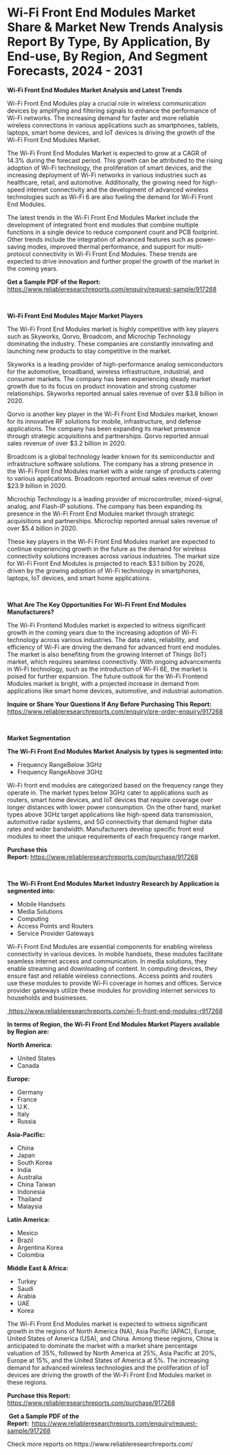 <p><h1>Wi-Fi Front End Modules Market Share & Market New Trends Analysis Report By Type, By Application, By End-use, By Region, And Segment Forecasts, 2024 - 2031</h1></p><p><strong>Wi-Fi Front End Modules Market Analysis and Latest Trends</strong></p>
<p><p>Wi-Fi Front End Modules play a crucial role in wireless communication devices by amplifying and filtering signals to enhance the performance of Wi-Fi networks. The increasing demand for faster and more reliable wireless connections in various applications such as smartphones, tablets, laptops, smart home devices, and IoT devices is driving the growth of the Wi-Fi Front End Modules Market.</p><p>The Wi-Fi Front End Modules Market is expected to grow at a CAGR of 14.3% during the forecast period. This growth can be attributed to the rising adoption of Wi-Fi technology, the proliferation of smart devices, and the increasing deployment of Wi-Fi networks in various industries such as healthcare, retail, and automotive. Additionally, the growing need for high-speed internet connectivity and the development of advanced wireless technologies such as Wi-Fi 6 are also fueling the demand for Wi-Fi Front End Modules.</p><p>The latest trends in the Wi-Fi Front End Modules Market include the development of integrated front end modules that combine multiple functions in a single device to reduce component count and PCB footprint. Other trends include the integration of advanced features such as power-saving modes, improved thermal performance, and support for multi-protocol connectivity in Wi-Fi Front End Modules. These trends are expected to drive innovation and further propel the growth of the market in the coming years.</p></p>
<p><strong>Get a Sample PDF of the Report:&nbsp;</strong> <a href="https://www.reliableresearchreports.com/enquiry/request-sample/917268">https://www.reliableresearchreports.com/enquiry/request-sample/917268</a></p>
<p>&nbsp;</p>
<p><strong>Wi-Fi Front End Modules Major Market Players</strong></p>
<p><p>The Wi-Fi Front End Modules market is highly competitive with key players such as Skyworks, Qorvo, Broadcom, and Microchip Technology dominating the industry. These companies are constantly innovating and launching new products to stay competitive in the market.</p><p>Skyworks is a leading provider of high-performance analog semiconductors for the automotive, broadband, wireless infrastructure, industrial, and consumer markets. The company has been experiencing steady market growth due to its focus on product innovation and strong customer relationships. Skyworks reported annual sales revenue of over $3.8 billion in 2020.</p><p>Qorvo is another key player in the Wi-Fi Front End Modules market, known for its innovative RF solutions for mobile, infrastructure, and defense applications. The company has been expanding its market presence through strategic acquisitions and partnerships. Qorvo reported annual sales revenue of over $3.2 billion in 2020.</p><p>Broadcom is a global technology leader known for its semiconductor and infrastructure software solutions. The company has a strong presence in the Wi-Fi Front End Modules market with a wide range of products catering to various applications. Broadcom reported annual sales revenue of over $23.9 billion in 2020.</p><p>Microchip Technology is a leading provider of microcontroller, mixed-signal, analog, and Flash-IP solutions. The company has been expanding its presence in the Wi-Fi Front End Modules market through strategic acquisitions and partnerships. Microchip reported annual sales revenue of over $5.4 billion in 2020.</p><p>These key players in the Wi-Fi Front End Modules market are expected to continue experiencing growth in the future as the demand for wireless connectivity solutions increases across various industries. The market size for Wi-Fi Front End Modules is projected to reach $3.1 billion by 2026, driven by the growing adoption of Wi-Fi technology in smartphones, laptops, IoT devices, and smart home applications.</p></p>
<p>&nbsp;</p>
<p><strong>What Are The Key Opportunities For Wi-Fi Front End Modules Manufacturers?</strong></p>
<p><p>The Wi-Fi Frontend Modules market is expected to witness significant growth in the coming years due to the increasing adoption of Wi-Fi technology across various industries. The data rates, reliability, and efficiency of Wi-Fi are driving the demand for advanced front end modules. The market is also benefiting from the growing Internet of Things (IoT) market, which requires seamless connectivity. With ongoing advancements in Wi-Fi technology, such as the introduction of Wi-Fi 6E, the market is poised for further expansion. The future outlook for the Wi-Fi Frontend Modules market is bright, with a projected increase in demand from applications like smart home devices, automotive, and industrial automation.</p></p>
<p><strong>Inquire or Share Your Questions If Any Before Purchasing This Report:</strong> <a href="https://www.reliableresearchreports.com/enquiry/pre-order-enquiry/917268">https://www.reliableresearchreports.com/enquiry/pre-order-enquiry/917268</a></p>
<p>&nbsp;</p>
<p><strong>Market Segmentation</strong></p>
<p><strong>The Wi-Fi Front End Modules Market Analysis by types is segmented into:</strong></p>
<p><ul><li>Frequency RangeBelow 3GHz</li><li>Frequency RangeAbove 3GHz</li></ul></p>
<p><p>Wi-Fi front end modules are categorized based on the frequency range they operate in. The market types below 3GHz cater to applications such as routers, smart home devices, and IoT devices that require coverage over longer distances with lower power consumption. On the other hand, market types above 3GHz target applications like high-speed data transmission, automotive radar systems, and 5G connectivity that demand higher data rates and wider bandwidth. Manufacturers develop specific front end modules to meet the unique requirements of each frequency range market.</p></p>
<p><strong>Purchase this Report:&nbsp;</strong><a href="https://www.reliableresearchreports.com/purchase/917268">https://www.reliableresearchreports.com/purchase/917268</a></p>
<p>&nbsp;</p>
<p><strong>The Wi-Fi Front End Modules Market Industry Research by Application is segmented into:</strong></p>
<p><ul><li>Mobile Handsets</li><li>Media Solutions</li><li>Computing</li><li>Access Points and Routers</li><li>Service Provider Gateways</li></ul></p>
<p><p>Wi-Fi Front End Modules are essential components for enabling wireless connectivity in various devices. In mobile handsets, these modules facilitate seamless internet access and communication. In media solutions, they enable streaming and downloading of content. In computing devices, they ensure fast and reliable wireless connections. Access points and routers use these modules to provide Wi-Fi coverage in homes and offices. Service provider gateways utilize these modules for providing internet services to households and businesses.</p></p>
<p><a href="https://www.reliableresearchreports.com/wi-fi-front-end-modules-r917268">&nbsp;https://www.reliableresearchreports.com/wi-fi-front-end-modules-r917268</a></p>
<p><strong>In terms of Region, the Wi-Fi Front End Modules Market Players available by Region are:</strong></p>
<p>
    <p> <strong> North America: </strong>
        <ul>
            <li>United States</li>
            <li>Canada</li>
        </ul>
        </p> 
    <p> <strong> Europe: </strong>
        <ul>
            <li>Germany</li>
            <li>France</li>
            <li>U.K.</li>
            <li>Italy</li>
            <li>Russia</li>
        </ul>
        </p> 
    <p> <strong> Asia-Pacific: </strong>
        <ul>
            <li>China</li>
            <li>Japan</li>
            <li>South Korea</li>
            <li>India</li>
            <li>Australia</li>
            <li>China Taiwan</li>
            <li>Indonesia</li>
            <li>Thailand</li>
            <li>Malaysia</li>
        </ul>
        </p> 
    <p> <strong> Latin America: </strong>
        <ul>
            <li>Mexico</li>
            <li>Brazil</li>
            <li>Argentina Korea</li>
            <li>Colombia</li>
        </ul>
        </p> 
    <p> <strong> Middle East & Africa: </strong>
        <ul>
            <li>Turkey</li>
            <li>Saudi</li>
            <li>Arabia</li>
            <li>UAE</li>
            <li>Korea</li>
        </ul>
    </p>
    </p>
<p><p>The Wi-Fi Front End Modules market is expected to witness significant growth in the regions of North America (NA), Asia Pacific (APAC), Europe, United States of America (USA), and China. Among these regions, China is anticipated to dominate the market with a market share percentage valuation of 35%, followed by North America at 25%, Asia Pacific at 20%, Europe at 15%, and the United States of America at 5%. The increasing demand for advanced wireless technologies and the proliferation of IoT devices are driving the growth of the Wi-Fi Front End Modules market in these regions.</p></p>
<p><strong>Purchase this Report: </strong><a href="https://www.reliableresearchreports.com/purchase/917268">https://www.reliableresearchreports.com/purchase/917268</a></p>
<p>&nbsp;<strong>Get a Sample PDF of the Report:&nbsp;&nbsp;</strong><a href="https://www.reliableresearchreports.com/enquiry/request-sample/917268">https://www.reliableresearchreports.com/enquiry/request-sample/917268</a></p>
<p><strong></strong></p>
<p>Check more reports on https://www.reliableresearchreports.com/</p>